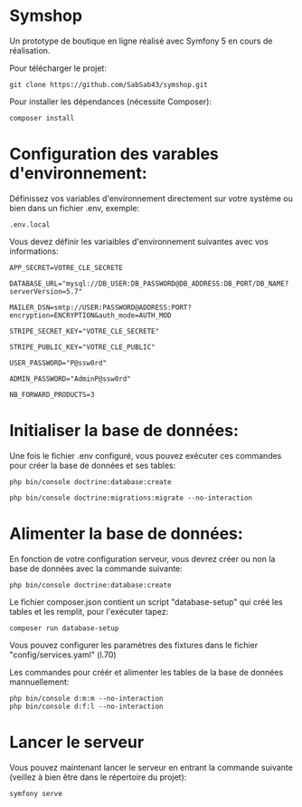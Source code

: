 # Symshop
Un prototype de boutique en ligne réalisé avec Symfony 5 en cours de réalisation.


Pour télécharger le projet:

    git clone https://github.com/SabSab43/symshop.git


Pour installer les dépendances (nécessite Composer):

    composer install
    
    
# Configuration des varables d'environnement:

Définissez vos variables d'environnement directement sur votre système ou bien dans un fichier .env, exemple: 

    .env.local

Vous devez définir les variaibles d'environnement suivantes avec vos informations:

    APP_SECRET=VOTRE_CLE_SECRETE

    DATABASE_URL="mysql://DB_USER:DB_PASSWORD@DB_ADDRESS:DB_PORT/DB_NAME?serverVersion=5.7"

    MAILER_DSN=smtp://USER:PASSWORD@ADDRESS:PORT?encryption=ENCRYPTION&auth_mode=AUTH_MOD

    STRIPE_SECRET_KEY="VOTRE_CLE_SECRETE"

    STRIPE_PUBLIC_KEY="VOTRE_CLE_PUBLIC"
    
    USER_PASSWORD="P@ssw0rd"
    
    ADMIN_PASSWORD="AdminP@ssw0rd"

    NB_FORWARD_PRODUCTS=3
    
# Initialiser la base de données:

Une fois le fichier .env configuré, vous pouvez exécuter ces commandes pour créer la base de données et ses tables:

    php bin/console doctrine:database:create
    
    php bin/console doctrine:migrations:migrate --no-interaction
    
# Alimenter la base de données:
 
 En fonction de votre configuration serveur, vous devrez créer ou non la base de données avec la commande suivante:
    
    php bin/console doctrine:database:create
 
 Le fichier composer.json contient un script "database-setup" qui créé les tables et les remplit, pour l'exécuter tapez:
    
    composer run database-setup
 
 Vous pouvez configurer les paramètres des fixtures dans le fichier "config/services.yaml" (l.70)
 
Les commandes pour créér et alimenter les tables de la base de données mannuellement:

    php bin/console d:m:m --no-interaction
    php bin/console d:f:l --no-interaction  

 # Lancer le serveur
 
Vous pouvez maintenant lancer le serveur en entrant la commande suivante (veillez à bien être dans le répertoire du projet):

    symfony serve
